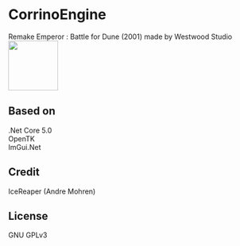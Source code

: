 # CorrinoEngine
Remake Emperor : Battle for Dune (2001) made by Westwood Studio  
<img src="https://user-images.githubusercontent.com/21171007/140613614-cd2c73c0-3caa-4bcb-a744-6b3459d2f74b.png" width="100"/>

## Based on  
.Net Core 5.0  
OpenTK  
ImGui.Net  

## Credit  
IceReaper (Andre Mohren)  

## License
GNU GPLv3  
